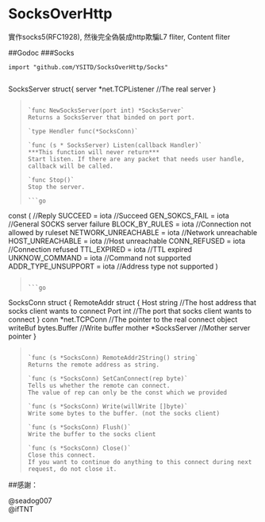 SocksOverHttp
==========

實作socks5(RFC1928), 然後完全偽裝成http欺騙L7 fliter, Content fliter

##Godoc
###Socks

`import "github.com/YSITD/SocksOverHttp/Socks"`  
>  
> ```go
SocksServer struct{
    server *net.TCPListener	//The real server
}
> ```
>  
> `func NewSocksServer(port int) *SocksServer`  
> Returns a SocksServer that binded on port port.  
>  
> `type Hendler func(*SocksConn)`  
>
> `func (s * SocksServer) Listen(callback Handler)`  
> ***This function will never return***  
> Start listen. If there are any packet that needs user handle, callback will be called.
>
> `func Stop()`  
> Stop the server.  
>  
> ```go
const ( //Reply
	SUCCEED             = iota //Succeed
	GEN_SOKCS_FAIL      = iota //General SOCKS server failure
	BLOCK_BY_RULES      = iota //Connection not allowed by ruleset
	NETWORK_UNREACHABLE = iota //Network unreachable
	HOST_UNREACHABLE    = iota //Host unreachable
	CONN_REFUSED        = iota //Connection refused
	TTL_EXPIRED         = iota //TTL expired
	UNKNOW_COMMAND      = iota //Command not supported
	ADDR_TYPE_UNSUPPORT = iota //Address type not supported
)
> ```  
>  
> ```go
SocksConn struct {
	RemoteAddr struct {
		Host string //The host address that socks client wants to connect
		Port int    //The port that socks client wants to connect
	}
	conn     *net.TCPConn   //The pointer to the real connect object
	writeBuf bytes.Buffer   //Write buffer
	mother   *SocksServer   //Mother server pointer
}
> ```  
>  
> `func (s *SocksConn) RemoteAddr2String() string`  
> Returns the remote address as string.  
>  
> `func (s *SocksConn) SetCanConnect(rep byte)`  
> Tells us whether the remote can connect.  
> The value of rep can only be the const which we provided  
>   
> `func (s *SocksConn) Write(willWrite []byte)`  
> Write some bytes to the buffer. (not the socks client)  
>  
> `func (s *SocksConn) Flush()`  
> Write the buffer to the socks client  
>   
> `func (s *SocksConn) Close()`  
> Close this connect.  
> If you want to continue do anything to this connect during next request, do not close it.

##感謝：

@seadog007  
@ifTNT